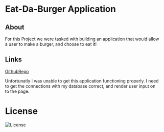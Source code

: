 # Eat-Da-Burger Application

## About
For this Project we were tasked with building an application that would allow a user to make a burger, and choose to eat it! 


## Links

[GithubRepo](https://github.com/Nickcostanza/my-burger-app)

Unfortunatly I was unable to get this application functioning properly. I need to get the connections with my database correct, and render user input on to the page.



# License
![License](https://img.shields.io/badge/License-MIT-blue.svg "License Badge")